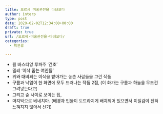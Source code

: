 ```yaml
---
title: 오르셰 미술관전을 다녀오다
author: interp
type: post
date: 2020-02-02T12:34:08+00:00
draft: true
private: true
url: /오르셰-미술관전을-다녀오다/
categories:
  - 미분류

---
```

<div class="panel">
  <div class="panelContent">
    <ul>
      <li>
        쥘 바스티앙 루파주 &#8216;건초&#8217;
      </li>
      <li>
        밀레 &#8216;이삭 줍는 여인들&#8217;
      </li>
      <li>
        위와 대비되는 이삭을 받아가는 농촌 사람들을 그린 작품
      </li>
      <li>
        구름과 낙엽이 한 화면에 모두 드러나는 작품 2점, (이 화가는 구름과 하늘을 무조건 그려넣는다고)
      </li>
      <li>
        그리고 숲 사이로 보이는 집,
      </li>
      <li>
        마지막으로 베네치아. (배경과 인물이 도드라지게 배치되어 있으면서 이질감이 전혀 느껴지지 않아서 신기)
      </li>
    </ul>
  </div>
</div>